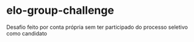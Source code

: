 # elo-group-challenge
Desafio feito por conta própria sem ter participado do processo  seletivo como  candidato
